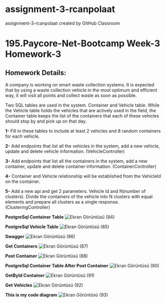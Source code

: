 # assignment-3-rcanpolaat
assignment-3-rcanpolaat created by GitHub Classroom

# 195.Paycore-Net-Bootcamp Week-3 Homework-3

## Homework Details:

A company is working on smart waste collection systems. It is expected that by using a waste collection vehicle in the most optimum and efficient way, it will visit all points and collect waste as soon as possible.

Two SQL tables are used in the system. Container and Vehicle table. While the Vehicle table holds the vehicles that are actively used in the field, the Container table keeps the list of the containers that each of these vehicles should stop by and pick up on that day.

**1-** Fill in these tables to include at least 2 vehicles and 8 random containers for each vehicle.

**2-** Add endpoints that list all the vehicles in the system, add a new vehicle, update and delete vehicle information. (VehicleController)

**3-** Add endpoints that list all the containers in the system, add a new container, update and delete container information. (ContainerController)

**4-** Container and Vehicle relationship will be established from the VehicleId on the container.

**5-** Add a new api and get 2 parameters. Vehicle Id and N(number of clusters). Divide the containers of the vehicle into N clusters with equal elements and prepare all clusters as a single response. (ClusteringController)

**PostgreSql Container Table**
![Ekran Görüntüsü (84)](https://user-images.githubusercontent.com/66038847/188633559-25fb4a5e-c6d1-4a4f-9756-8c04cebab8b6.png)

**PostgreSql Vehicle Table**
![Ekran Görüntüsü (85)](https://user-images.githubusercontent.com/66038847/188633569-5307bc08-68da-417d-8d2b-3d77a2f6697c.png)

**Swagger**
![Ekran Görüntüsü (86)](https://user-images.githubusercontent.com/66038847/188637175-b78c9817-e326-4b79-b8ea-106bc6788853.png)

**Get Containers**
![Ekran Görüntüsü (87)](https://user-images.githubusercontent.com/66038847/188637918-b33d3806-c2f3-49b2-9044-c046c1230cf4.png)

**Post Container**
![Ekran Görüntüsü (88)](https://user-images.githubusercontent.com/66038847/188638047-48b86a7b-e71d-4211-abdd-1c6a261c85e8.png)

**PostgreSql Container Table After Post Container**
![Ekran Görüntüsü (90)](https://user-images.githubusercontent.com/66038847/188638480-a6611291-586e-4c52-a663-88b9a0d4d111.png)

**GetById Container**
![Ekran Görüntüsü (91)](https://user-images.githubusercontent.com/66038847/188638800-3dac9223-e54d-4c34-be0a-2ad157e0cf48.png)

**Get Vehicles**
![Ekran Görüntüsü (92)](https://user-images.githubusercontent.com/66038847/188638989-740b9619-1147-4c05-ab84-ffd6dc08e40d.png)

**This is my code diagram**
![Ekran Görüntüsü (93)](https://user-images.githubusercontent.com/66038847/188639280-26c3451e-0e78-4690-a1e6-53fc0302c531.png)
